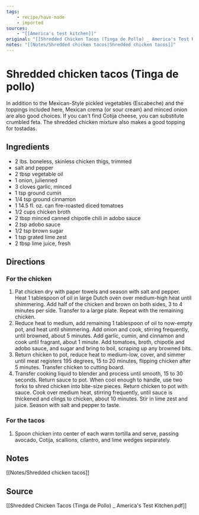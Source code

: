 ```yaml
---
tags:
    - recipe/have-made
    - imported
sources: 
    - "[[America's test kitchen]]"
original: "[[Shredded Chicken Tacos (Tinga de Pollo) _ America's Test Kitchen.pdf]]"
notes: "[[Notes/Shredded chicken tacos|Shredded chicken tacos]]"
---
```


# Shredded chicken tacos (Tinga de pollo)
In addition to the Mexican-Style pickled vegetables (Escabeche) and the toppings included here, Mexican crema (or sour cream) and minced onion are also good choices.  If you can't find Cotija cheese, you can substitute crumbled feta.  The shredded chicken mixture also makes a good topping for tostadas.
## Ingredients
- 2 lbs. boneless, skinless chicken thigs, trimmed
- salt and pepper
- 2 tbsp vegetable oil
- 1 onion, julienned
- 3 cloves garlic, minced
- 1 tsp ground cumin
- 1/4 tsp ground cinnamon
- 1 <span data-qty-no-parse>14.5 fl. oz. can</span> fire-roasted diced tomatoes
- 1/2 cups chicken broth
- 2 tbsp minced canned chipotle chili in adobo sauce
- 2 tsp adobo sauce
- 1/2 tsp brown sugar
- 1 tsp grated lime zest
- 2 tbsp lime juice, fresh
## Directions
### For the chicken
1. Pat chicken dry with paper towels and season with salt and pepper.  Heat 1 tablespoon of oil in large Dutch oven over medium-high heat until shimmering.  Add half of the chicken and brown on both sides, 3 to 4 minutes per side.  Transfer to a large plate.  Repeat with the remaining chicken.
2. Reduce heat to medium, add remaining 1 tablespoon of oil to now-empty pot, and heat until shimmering.  Add onion and cook, stirring frequently, until browned, about 5 minutes.  Add garlic, cumin, and cinnamon and cook until fragrant, about 1 minute.  Add tomatoes, broth, chipotle and adobo sauce, and sugar and bring to boil, scraping up any browned bits.
3. Return chicken to pot, reduce heat to medium-low, cover, and simmer until meat registers 195 degrees, 15 to 20 minutes, flipping chicken after 5 minutes.  Transfer chicken to cutting board.
4. Transfer cooking liquid to blender and process until smooth, 15 to 30 seconds.  Return sauce to pot.  When cool enough to handle, use two forks to shred chicken into bite-size pieces.  Return chicken to pot with sauce.  Cook over medium heat, stirring frequently, until sauce is thickened and clings to chicken, about 10 minutes.  Stir in lime zest and juice.  Season with salt and pepper to taste.
### For the tacos
1. Spoon chicken into center of each warm tortilla and serve, passing avocado, Cotija, scallions, cilantro, and lime wedges separately.
## Notes
[[Notes/Shredded chicken tacos]]
## Source
[[Shredded Chicken Tacos (Tinga de Pollo) _ America's Test Kitchen.pdf]]